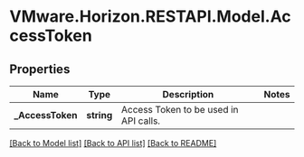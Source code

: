 # VMware.Horizon.RESTAPI.Model.AccessToken
## Properties

Name | Type | Description | Notes
------------ | ------------- | ------------- | -------------
**_AccessToken** | **string** | Access Token to be used in API calls. | 

[[Back to Model list]](../README.md#documentation-for-models) [[Back to API list]](../README.md#documentation-for-api-endpoints) [[Back to README]](../README.md)

